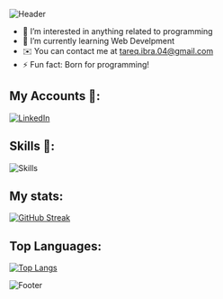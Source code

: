
![Header](https://capsule-render.vercel.app/api?type=waving&color=gradient&height=222&section=header&text=Hi,%20I'm%20Tareq%20Ibrahim!%20%F0%9F%91%8B&fontSize=45)

- 👀 I’m interested in anything related to programming 
- 🌱 I’m currently learning Web Develpment
- ✉️  You can contact me at tareq.ibra.04@gmail.com
- ⚡ Fun fact: Born for programming!

## My Accounts 📨: 
[![LinkedIn](https://skillicons.dev/icons?i=linkedin)](https://linkedin.com/in/tareq-ibrahim)

<h2>Skills 🧠:</h2>

![Skills](https://skillicons.dev/icons?i=cpp,java,html,css,mongodb,spring,git,github,postman,vscode,visualstudio,discord,idea,clion&perline=11)

## My stats: 
[![GitHub Streak](http://github-readme-streak-stats.herokuapp.com?user=TareqIbrahim04&theme=dark&background=000000)](https://git.io/streak-stats)

## Top Languages:
[![Top Langs](https://github-readme-stats.vercel.app/api/top-langs/?username=TareqIbrahim04&layout=compact&theme=vision-friendly-dark)](https://github.com/anuraghazra/github-readme-stats)

![Footer](https://capsule-render.vercel.app/api?type=waving&color=gradient&height=111&section=footer)
